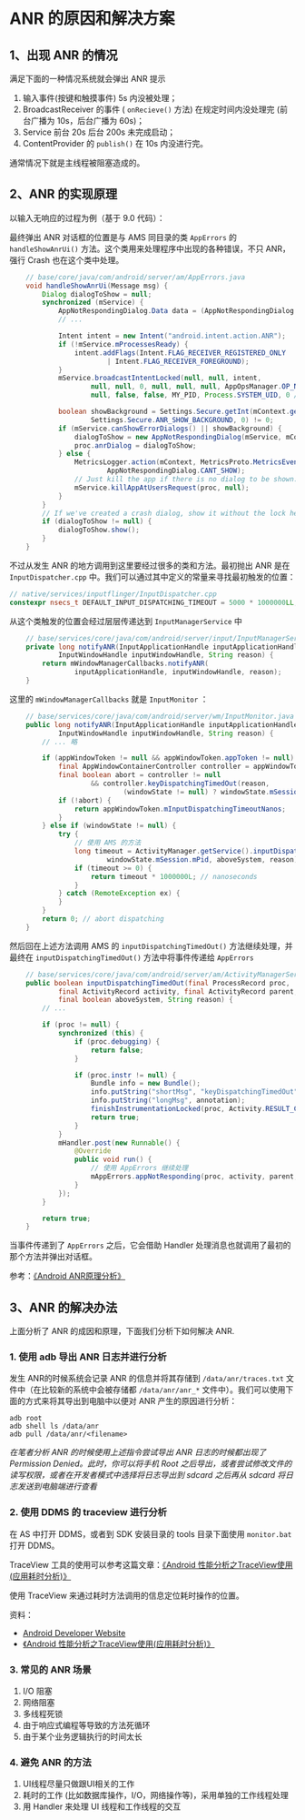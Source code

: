 # ANR 的原因和解决方案

## 1、出现 ANR 的情况

满足下面的一种情况系统就会弹出 ANR 提示

1. 输入事件(按键和触摸事件) 5s 内没被处理；
2. BroadcastReceiver 的事件 ( `onRecieve()` 方法) 在规定时间内没处理完 (前台广播为 10s，后台广播为 60s)；
3. Service 前台 20s 后台 200s 未完成启动；
4. ContentProvider 的 `publish()` 在 10s 内没进行完。

通常情况下就是主线程被阻塞造成的。

## 2、ANR 的实现原理

以输入无响应的过程为例（基于 9.0 代码）：

最终弹出 ANR 对话框的位置是与 AMS 同目录的类 `AppErrors` 的 `handleShowAnrUi()` 方法。这个类用来处理程序中出现的各种错误，不只 ANR，强行 Crash 也在这个类中处理。

```java
    // base/core/java/com/android/server/am/AppErrors.java
    void handleShowAnrUi(Message msg) {
        Dialog dialogToShow = null;
        synchronized (mService) {
            AppNotRespondingDialog.Data data = (AppNotRespondingDialog.Data) msg.obj;
            // ...

            Intent intent = new Intent("android.intent.action.ANR");
            if (!mService.mProcessesReady) {
                intent.addFlags(Intent.FLAG_RECEIVER_REGISTERED_ONLY
                        | Intent.FLAG_RECEIVER_FOREGROUND);
            }
            mService.broadcastIntentLocked(null, null, intent,
                    null, null, 0, null, null, null, AppOpsManager.OP_NONE,
                    null, false, false, MY_PID, Process.SYSTEM_UID, 0 /* TODO: Verify */);

            boolean showBackground = Settings.Secure.getInt(mContext.getContentResolver(),
                    Settings.Secure.ANR_SHOW_BACKGROUND, 0) != 0;
            if (mService.canShowErrorDialogs() || showBackground) {
                dialogToShow = new AppNotRespondingDialog(mService, mContext, data);
                proc.anrDialog = dialogToShow;
            } else {
                MetricsLogger.action(mContext, MetricsProto.MetricsEvent.ACTION_APP_ANR,
                        AppNotRespondingDialog.CANT_SHOW);
                // Just kill the app if there is no dialog to be shown.
                mService.killAppAtUsersRequest(proc, null);
            }
        }
        // If we've created a crash dialog, show it without the lock held
        if (dialogToShow != null) {
            dialogToShow.show();
        }
    }
```

不过从发生 ANR 的地方调用到这里要经过很多的类和方法。最初抛出 ANR 是在 `InputDispatcher.cpp` 中。我们可以通过其中定义的常量来寻找最初触发的位置：

```C++
// native/services/inputflinger/InputDispatcher.cpp
constexpr nsecs_t DEFAULT_INPUT_DISPATCHING_TIMEOUT = 5000 * 1000000LL; // 5 sec
```

从这个类触发的位置会经过层层传递达到 `InputManagerService` 中

```java
    // base/services/core/java/com/android/server/input/InputManagerService.java
    private long notifyANR(InputApplicationHandle inputApplicationHandle,
            InputWindowHandle inputWindowHandle, String reason) {
        return mWindowManagerCallbacks.notifyANR(
                inputApplicationHandle, inputWindowHandle, reason);
    }
```

这里的 `mWindowManagerCallbacks` 就是 `InputMonitor` ：

```java
    // base/services/core/java/com/android/server/wm/InputMonitor.java
    public long notifyANR(InputApplicationHandle inputApplicationHandle,
            InputWindowHandle inputWindowHandle, String reason) {
        // ... 略

        if (appWindowToken != null && appWindowToken.appToken != null) {
            final AppWindowContainerController controller = appWindowToken.getController();
            final boolean abort = controller != null
                    && controller.keyDispatchingTimedOut(reason,
                            (windowState != null) ? windowState.mSession.mPid : -1);
            if (!abort) {
                return appWindowToken.mInputDispatchingTimeoutNanos;
            }
        } else if (windowState != null) {
            try {
                // 使用 AMS 的方法
                long timeout = ActivityManager.getService().inputDispatchingTimedOut(
                        windowState.mSession.mPid, aboveSystem, reason);
                if (timeout >= 0) {
                    return timeout * 1000000L; // nanoseconds
                }
            } catch (RemoteException ex) {
            }
        }
        return 0; // abort dispatching
    }
```

然后回在上述方法调用 AMS 的 `inputDispatchingTimedOut()` 方法继续处理，并最终在 `inputDispatchingTimedOut()` 方法中将事件传递给 `AppErrors`

```java
    // base/services/core/java/com/android/server/am/ActivityManagerService.java
    public boolean inputDispatchingTimedOut(final ProcessRecord proc,
            final ActivityRecord activity, final ActivityRecord parent,
            final boolean aboveSystem, String reason) {
        // ...

        if (proc != null) {
            synchronized (this) {
                if (proc.debugging) {
                    return false;
                }

                if (proc.instr != null) {
                    Bundle info = new Bundle();
                    info.putString("shortMsg", "keyDispatchingTimedOut");
                    info.putString("longMsg", annotation);
                    finishInstrumentationLocked(proc, Activity.RESULT_CANCELED, info);
                    return true;
                }
            }
            mHandler.post(new Runnable() {
                @Override
                public void run() {
                    // 使用 AppErrors 继续处理
                    mAppErrors.appNotResponding(proc, activity, parent, aboveSystem, annotation);
                }
            });
        }

        return true;
    }
```

当事件传递到了 `AppErrors` 之后，它会借助 Handler 处理消息也就调用了最初的那个方法并弹出对话框。

参考：[《Android ANR原理分析》](https://www.cnblogs.com/android-blogs/p/5718302.html)

## 3、ANR 的解决办法

上面分析了 ANR 的成因和原理，下面我们分析下如何解决 ANR. 

### 1. 使用 adb 导出 ANR 日志并进行分析

发生 ANR的时候系统会记录 ANR 的信息并将其存储到 `/data/anr/traces.txt` 文件中（在比较新的系统中会被存储都 `/data/anr/anr_*` 文件中）。我们可以使用下面的方式来将其导出到电脑中以便对 ANR 产生的原因进行分析：

    adb root
    adb shell ls /data/anr
    adb pull /data/anr/<filename>

*在笔者分析 ANR 的时候使用上述指令尝试导出 ANR 日志的时候都出现了 Permission Denied。此时，你可以将手机 Root 之后导出，或者尝试修改文件的读写权限，或者在开发者模式中选择将日志导出到 sdcard 之后再从 sdcard 将日志发送到电脑端进行查看*

### 2. 使用 DDMS 的 traceview 进行分析

在 AS 中打开 DDMS，或者到 SDK 安装目录的 tools 目录下面使用 `monitor.bat` 打开 DDMS。

TraceView 工具的使用可以参考这篇文章：[《Android 性能分析之TraceView使用(应用耗时分析)》](https://blog.csdn.net/android_jianbo/article/details/76608558)

使用 TraceView 来通过耗时方法调用的信息定位耗时操作的位置。

资料：

- [Android Developer Website](https://developer.android.com/topic/performance/vitals/anr)
- [《Android 性能分析之TraceView使用(应用耗时分析)》](https://blog.csdn.net/android_jianbo/article/details/76608558)

### 3. 常见的 ANR 场景

1. I/O 阻塞
2. 网络阻塞
3. 多线程死锁
4. 由于响应式编程等导致的方法死循环
5. 由于某个业务逻辑执行的时间太长

### 4. 避免 ANR 的方法

1. UI线程尽量只做跟UI相关的工作
2. 耗时的工作 (比如数据库操作，I/O，网络操作等)，采用单独的工作线程处理
3. 用 Handler 来处理 UI 线程和工作线程的交互


